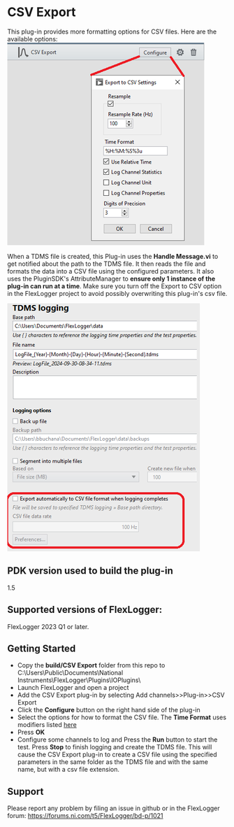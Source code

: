 # CSV Export

This plug-in provides more formatting options for CSV files. Here are the available options:
![CSV Format Options](./Configure.png)

When a TDMS file is created, this Plug-in uses the **Handle Message.vi** to get notified about the path to the TDMS file. It then reads the file and formats the data into a CSV file using the configured parameters.
It also uses the PluginSDK's AttributeManager to **ensure only 1 instance of the plug-in can run at a time**.
Make sure you turn off the Export to CSV option in the FlexLogger project to avoid possibly overwriting this plug-in's csv file.

![Built-in CSV option](./CsvExport.png)


## PDK version used to build the plug-in
1.5

## Supported versions of FlexLogger:
FlexLogger 2023 Q1 or later.

## Getting Started
- Copy the **build/CSV Export** folder from this repo to C:\Users\Public\Documents\National Instruments\FlexLogger\Plugins\IOPlugins\
- Launch FlexLogger and open a project
- Add the CSV Export plug-in by selecting Add channels>>Plug-in>>CSV Export
- Click the **Configure** button on the right hand side of the plug-in
- Select the options for how to format the CSV file. The **Time Format** uses modifiers listed [here](https://www.ni.com/docs/en-US/bundle/labview-api-ref/page/vi-lib/string/format-codes-for-the-time-format-string.html)
- Press **OK**
- Configure some channels to log and Press the **Run** button to start the test. Press **Stop** to finish logging and create the TDMS file. This will cause the CSV Export plug-in to create a CSV file using the specified parameters in the same folder as the TDMS file and with the same name, but with a csv file extension.

## Support
Please report any problem by filing an issue in github or in the FlexLogger forum:
https://forums.ni.com/t5/FlexLogger/bd-p/1021
